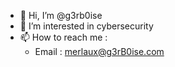- 👋 Hi, I’m @g3rb0ise
- 👀 I’m interested in cybersecurity
- 📫 How to reach me :
    - Email : merlaux@g3rB0ise.com

<!---
g3rb0ise/g3rb0ise is a ✨ special ✨ repository because its `README.md` (this file) appears on your GitHub profile.
You can click the Preview link to take a look at your changes.
--->
